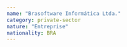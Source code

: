 ```yaml
---
name: "Brasoftware Informática Ltda."
category: private-sector
nature: "Entreprise"
nationality: BRA
---
```

